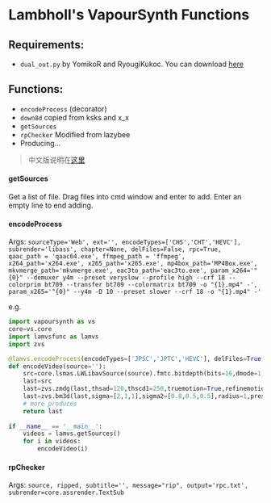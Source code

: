 # Lambholl's VapourSynth Functions

## Requirements:
* `dual_out.py` by YomikoR and RyougiKukoc. You can download [here](https://github.com/lpsub-114514/Encode-Tools/blob/main/dual_out.py)
  
## Functions:
* `encodeProcess` (decorator)  
* `down8d` copied from ksks and x_x  
* `getSources`  
* `rpChecker` Modified from lazybee  
* Producing...  
> 中文版说明在[这里](https://bbs.acgrip.com/thread-12172-1-1.html)

#### getSources
Get a list of file. Drag files into cmd window and enter to add. Enter an empty line to end adding. 

#### encodeProcess
Args: `sourceType='Web', ext='', encodeTypes=['CHS','CHT','HEVC'], subrender='libass', chapter=None, delFiles=False, rpc=True, `  
`qaac_path = 'qaac64.exe', ffmpeg_path = 'ffmpeg', x264_path='x264.exe', x265_path='x265.exe', mp4box_path='MP4Box.exe', mkvmerge_path='mkvmerge.exe', eac3to_path='eac3to.exe', param_x264='"{0}" --demuxer y4m --preset veryslow --profile high --crf 18 --colorprim bt709 --transfer bt709 --colormatrix bt709 -o "{1}.mp4" -', param_x265='"{0}" --y4m -D 10 --preset slower --crf 18 -o "{1}.mp4" -'`  
  
e.g. 
```python
import vapoursynth as vs
core=vs.core
import lamvsfunc as lamvs
import zvs

@lamvs.encodeProcess(encodeTypes=['JPSC','JPTC','HEVC'], delFiles=True, rpc=True)
def encodeVideo(source=''):
    src=core.lsmas.LWLibavSource(source).fmtc.bitdepth(bits=16,dmode=1)
    last=src
    last=zvs.zmdg(last,thsad=120,thscd1=250,truemotion=True,refinemotion=True,lf=0.2,cs=True)
    last=zvs.bm3d(last,sigma=[2,1,1],sigma2=[0.8,0.5,0.5],radius=1,preset='np',vt=1,mode='cuda_rtc')
    # more produces
    return last
  
if __name__ == '__main__':
    videos = lamvs.getSources()
    for i in videos:
        encodeVideo(i)
```
  
#### rpChecker
Args: `source, ripped, subtitle='', message="rip", output='rpc.txt', subrender=core.assrender.TextSub`
